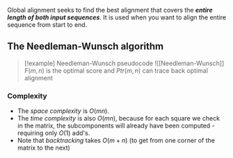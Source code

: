 Global alignment seeks to find the best alignment that covers the ***entire length of both input sequences***. It is used when you want to align the entire sequence from start to end.

## The Needleman-Wunsch algorithm

>[!example] Needleman-Wunsch pseudocode
>![[Needleman-Wunsch]]
>$F(m,n)$ is the optimal score and $Ptr(m,n)$ can trace back optimal alignment

### Complexity

- The *space complexity* is $O(mn)$.
- The *time complexity* is also $O(mn)$, because for each square we check in the matrix, the subcomponents will already have been computed - requiring only $O(1)$ add's.
- Note that *backtracking* takes $O(m+n)$ (to get from one corner of the matrix to the next)